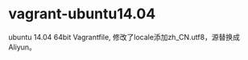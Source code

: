 vagrant-ubuntu14.04
=================

ubuntu 14.04 64bit Vagrantfile, 修改了locale添加zh_CN.utf8，源替换成Aliyun。
